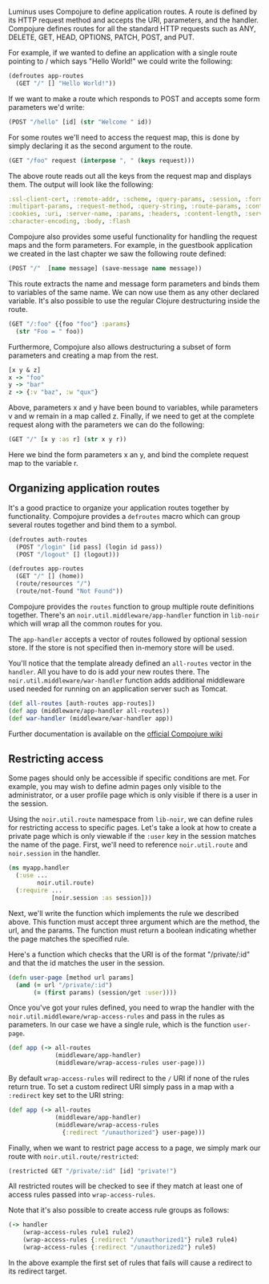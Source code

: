 Luminus uses Compojure to define application routes.
A route is defined by its HTTP request method and accepts the URI, parameters, and the handler.
Compojure defines routes for all the standard HTTP requests such as
ANY, DELETE, GET, HEAD, OPTIONS, PATCH, POST, and PUT.

For example, if we wanted to define an application with a single route pointing to / which
says "Hello World!" we could write the following:

```clojure
(defroutes app-routes
  (GET "/" [] "Hello World!"))
```

If we want to make a route which responds to POST and accepts some form parameters we'd write:

```clojure
(POST "/hello" [id] (str "Welcome " id))
```

For some routes we'll need to access the request map, this is done by simply declaring it as the second argument to the route.

```clojure
(GET "/foo" request (interpose ", " (keys request)))
```

The above route reads out all the keys from the request map and displays them. The output will look like the following:

```clojure
:ssl-client-cert, :remote-addr, :scheme, :query-params, :session, :form-params,
:multipart-params, :request-method, :query-string, :route-params, :content-type,
:cookies, :uri, :server-name, :params, :headers, :content-length, :server-port,
:character-encoding, :body, :flash
```

Compojure also provides some useful functionality for handling the request maps and the form parameters.
For example, in the guestbook application we created in the last chapter we saw the following route defined:

```clojure
(POST "/"  [name message] (save-message name message))
```

This route extracts the name and message form parameters and binds them to variables of the same name.
We can now use them as any other declared variable. It's also possible to use the regular Clojure destructuring
inside the route.

```clojure
(GET "/:foo" {{foo "foo"} :params}
  (str "Foo = " foo))
```

Furthermore, Compojure also allows destructuring a subset of form parameters and creating a map from the rest.

```clojure
[x y & z]
x -> "foo"
y -> "bar"
z -> {:v "baz", :w "qux"}
```

Above, parameters x and y have been bound to variables, while parameters v and w remain in a map called z.
Finally, if we need to get at the complete request along with the parameters we can do the following:

```clojure
(GET "/" [x y :as r] (str x y r))
```

Here we bind the form parameters x an y, and bind the complete request map to the variable r.

## Organizing application routes

It's a good practice to organize your application routes together by functionality. Compojure provides
a `defroutes` macro which can group several routes together and bind them to a symbol.

```clojure
(defroutes auth-routes
  (POST "/login" [id pass] (login id pass))
  (POST "/logout" [] (logout)))

(defroutes app-routes
  (GET "/" [] (home))
  (route/resources "/")
  (route/not-found "Not Found"))
```

Compojure provides the `routes` function to group multiple route definitions together.
There's an `noir.util.middleware/app-handler` function in `lib-noir` which will wrap all
the common routes for you.

The `app-handler` accepts a vector of routes followed by optional session store. If
the store is not specified then in-memory store will be used.

You'll notice that the template already defined an `all-routes` vector in the `handler`.
All you have to do is add your new routes there. The `noir.util.middleware/war-handler`
function adds additional middleware used needed for running on an application server
such as Tomcat.

```clojure
(def all-routes [auth-routes app-routes])
(def app (middleware/app-handler all-routes))
(def war-handler (middleware/war-handler app))
```

Further documentation is available on the [official Compojure wiki](https://github.com/weavejester/compojure/wiki)

## Restricting access

Some pages should only be accessible if specific conditions are met. For example,
you may wish to define admin pages only visible to the administrator, or a user profile
page which is only visible if there is a user in the session.

Using the `noir.util.route` namespace from `lib-noir`, we can define rules for restricting 
access to specific pages. Let's take a look at how to create a private page which is only 
viewable if the `:user` key in the session matches the name of the page. First, we'll need 
to reference `noir.util.route` and `noir.session` in the handler.

```clojure
(ns myapp.handler
  (:use ... 
        noir.util.route)
  (:require ...             
            [noir.session :as session]))
```

Next, we'll write the function which implements the rule we described above. This function 
must accept three argument which are the method, the url, and the params. The function must 
return a boolean indicating whether the page matches the specified rule.

Here's a function which checks that the URI is of the format "/private/:id" and that the id 
matches the user in the session.

```clojure
(defn user-page [method url params]
  (and (= url "/private/:id")
       (= (first params) (session/get :user))))
```

Once you've got your rules defined, you need to wrap the handler with the
`noir.util.middleware/wrap-access-rules` and pass in the rules as parameters.
In our case we have a single rule, which is the function `user-page`.

```clojure
(def app (-> all-routes
             (middleware/app-handler)
             (middleware/wrap-access-rules user-page)))
```

By default `wrap-access-rules` will redirect to the `/` URI if none of the rules return true.
To set a custom redirect URI simply pass in a map with a `:redirect` key set to the URI string:

```clojure
(def app (-> all-routes
             (middleware/app-handler)
             (middleware/wrap-access-rules 
               {:redirect "/unauthorized"} user-page)))
```

Finally, when we want to restrict page access to a page, we simply mark 
our route with `noir.util.route/restricted`:

```clojure
(restricted GET "/private/:id" [id] "private!")
```

All restricted routes will be checked to see if they match at least one of access rules
passed into `wrap-access-rules`.

Note that it's also possible to create access rule groups as follows:

```clojure
(-> handler 
    (wrap-access-rules rule1 rule2)
    (wrap-access-rules {:redirect "/unauthorized1"} rule3 rule4)
    (wrap-access-rules {:redirect "/unauthorized2"} rule5)
```

In the above example the first set of rules that fails will cause a redirect to its redirect target.
